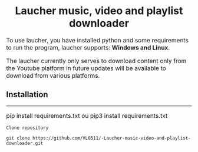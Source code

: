 <h1 style="text-align:center;">
Laucher music, video and playlist downloader
</h1>

<div class="container">
    <p style="font-size: 16px;">
        To use laucher, you have installed python and some requirements to run the program, laucher supports: <strong> Windows and Linux</strong>.
    </p>
    <p style="font-size:16px;">
        The laucher currently only serves to download content only from the Youtube platform in future updates will be available to download from various platforms.
    </p>
    <h2>Installation</h2>
    <hr>
    <article>
        <p style="font-size:16px;">
            pip install requirements.txt ou pip3 install requirements.txt 
        </p>
    </article>
    
    Clone repository
   
   ```
   git clone https://github.com/VL0511/-Laucher-music-video-and-playlist-downloader.git
   ``` 
</div>
